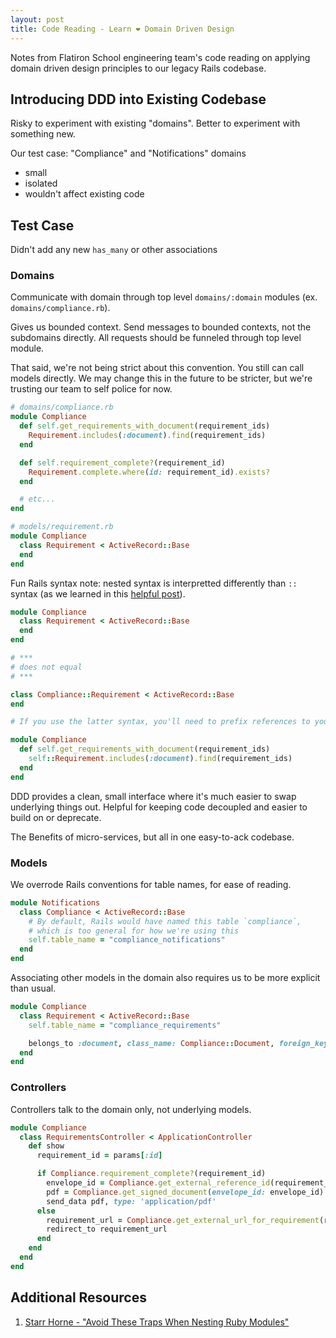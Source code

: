```yaml
---
layout: post
title: Code Reading - Learn ❤️ Domain Driven Design
---
```


Notes from Flatiron School engineering team's code reading on applying domain driven design principles to our legacy Rails codebase.

## Introducing DDD into Existing Codebase

Risky to experiment with existing "domains". Better to experiment with something new.

Our test case: "Compliance" and "Notifications" domains  
  - small
  - isolated
  - wouldn't affect existing code

## Test Case

Didn't add any new `has_many` or other associations

### Domains

Communicate with domain through top level `domains/:domain` modules (ex. `domains/compliance.rb`).

Gives us bounded context. Send messages to bounded contexts, not the subdomains directly. All requests should be funneled through top level module.

That said, we're not being strict about this convention. You still can call models directly. We may change this in the future to be stricter, but we're trusting our team to self police for now.

```ruby
# domains/compliance.rb
module Compliance
  def self.get_requirements_with_document(requirement_ids)
    Requirement.includes(:document).find(requirement_ids)
  end

  def self.requirement_complete?(requirement_id)
    Requirement.complete.where(id: requirement_id).exists?
  end

  # etc...
end

# models/requirement.rb
module Compliance
  class Requirement < ActiveRecord::Base
  end
end
```

Fun Rails syntax note: nested syntax is interpretted differently than `::` syntax (as we learned in this [helpful post](http://blog.honeybadger.io/avoid-these-traps-when-nesting-ruby-modules/)).

```ruby
module Compliance
  class Requirement < ActiveRecord::Base
  end
end

# ***
# does not equal
# ***

class Compliance::Requirement < ActiveRecord::Base
end

# If you use the latter syntax, you'll need to prefix references to your model in your top level domain methods:

module Compliance
  def self.get_requirements_with_document(requirement_ids)
    self::Requirement.includes(:document).find(requirement_ids)
  end
end
```

DDD provides a clean, small interface where it's much easier to swap underlying things out. Helpful for keeping code decoupled and easier to build on or deprecate.

The Benefits of micro-services, but all in one easy-to-ack codebase.

###  Models

We overrode Rails conventions for table names, for ease of reading.

```ruby
module Notifications
  class Compliance < ActiveRecord::Base
    # By default, Rails would have named this table `compliance`,
    # which is too general for how we're using this
    self.table_name = "compliance_notifications"
  end
end
```

Associating other models in the domain also requires us to be more explicit than usual.

```ruby
module Compliance
  class Requirement < ActiveRecord::Base
    self.table_name = "compliance_requirements"

    belongs_to :document, class_name: Compliance::Document, foreign_key: "compliance_document_id"
  end
end
```

### Controllers

Controllers talk to the domain only, not underlying models.

```ruby
module Compliance
  class RequirementsController < ApplicationController
    def show
      requirement_id = params[:id]

      if Compliance.requirement_complete?(requirement_id)
        envelope_id = Compliance.get_external_reference_id(requirement_id)
        pdf = Compliance.get_signed_document(envelope_id: envelope_id)
        send_data pdf, type: 'application/pdf'
      else
        requirement_url = Compliance.get_external_url_for_requirement(requirement_id, student: current_user)
        redirect_to requirement_url
      end
    end
  end
end
```

## Additional Resources

1. [Starr Horne - "Avoid These Traps When Nesting Ruby Modules"](http://blog.honeybadger.io/avoid-these-traps-when-nesting-ruby-modules/)
